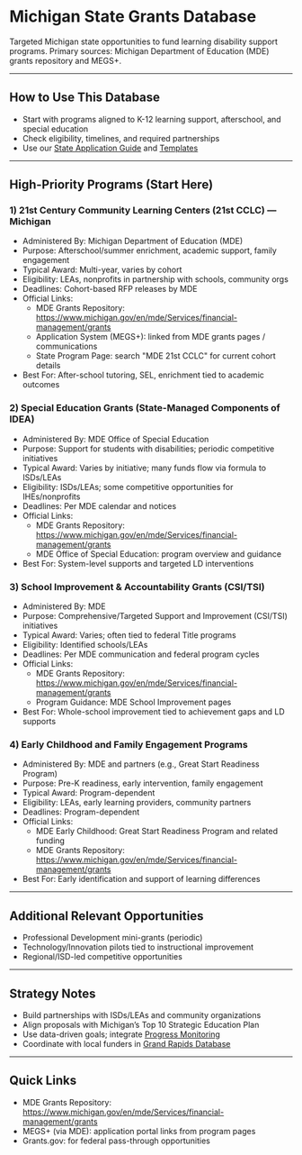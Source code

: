 # Michigan State Grants Database

Targeted Michigan state opportunities to fund learning disability support programs. Primary sources: Michigan Department of Education (MDE) grants repository and MEGS+.

---

## How to Use This Database
- Start with programs aligned to K-12 learning support, afterschool, and special education
- Check eligibility, timelines, and required partnerships
- Use our [State Application Guide](state_application_guide.md) and [Templates](state_proposal_templates.md)

---

## High-Priority Programs (Start Here)

### 1) 21st Century Community Learning Centers (21st CCLC) — Michigan
- Administered By: Michigan Department of Education (MDE)
- Purpose: Afterschool/summer enrichment, academic support, family engagement
- Typical Award: Multi-year, varies by cohort
- Eligibility: LEAs, nonprofits in partnership with schools, community orgs
- Deadlines: Cohort-based RFP releases by MDE
- Official Links:
  - MDE Grants Repository: https://www.michigan.gov/en/mde/Services/financial-management/grants
  - Application System (MEGS+): linked from MDE grants pages / communications
  - State Program Page: search "MDE 21st CCLC" for current cohort details
- Best For: After-school tutoring, SEL, enrichment tied to academic outcomes

### 2) Special Education Grants (State-Managed Components of IDEA)
- Administered By: MDE Office of Special Education
- Purpose: Support for students with disabilities; periodic competitive initiatives
- Typical Award: Varies by initiative; many funds flow via formula to ISDs/LEAs
- Eligibility: ISDs/LEAs; some competitive opportunities for IHEs/nonprofits
- Deadlines: Per MDE calendar and notices
- Official Links:
  - MDE Grants Repository: https://www.michigan.gov/en/mde/Services/financial-management/grants
  - MDE Office of Special Education: program overview and guidance
- Best For: System-level supports and targeted LD interventions

### 3) School Improvement & Accountability Grants (CSI/TSI)
- Administered By: MDE
- Purpose: Comprehensive/Targeted Support and Improvement (CSI/TSI) initiatives
- Typical Award: Varies; often tied to federal Title programs
- Eligibility: Identified schools/LEAs
- Deadlines: Per MDE communication and federal program cycles
- Official Links:
  - MDE Grants Repository: https://www.michigan.gov/en/mde/Services/financial-management/grants
  - Program Guidance: MDE School Improvement pages
- Best For: Whole-school improvement tied to achievement gaps and LD supports

### 4) Early Childhood and Family Engagement Programs
- Administered By: MDE and partners (e.g., Great Start Readiness Program)
- Purpose: Pre-K readiness, early intervention, family engagement
- Typical Award: Program-dependent
- Eligibility: LEAs, early learning providers, community partners
- Deadlines: Program-dependent
- Official Links:
  - MDE Early Childhood: Great Start Readiness Program and related funding
  - MDE Grants Repository: https://www.michigan.gov/en/mde/Services/financial-management/grants
- Best For: Early identification and support of learning differences

---

## Additional Relevant Opportunities
- Professional Development mini-grants (periodic)
- Technology/Innovation pilots tied to instructional improvement
- Regional/ISD-led competitive opportunities

---

## Strategy Notes
- Build partnerships with ISDs/LEAs and community organizations
- Align proposals with Michigan’s Top 10 Strategic Education Plan
- Use data-driven goals; integrate [Progress Monitoring](../../teacher_toolkit/progress_monitoring/index.md)
- Coordinate with local funders in [Grand Rapids Database](../grand_rapids_philanthropist_database.md)

---

## Quick Links
- MDE Grants Repository: https://www.michigan.gov/en/mde/Services/financial-management/grants
- MEGS+ (via MDE): application portal links from program pages
- Grants.gov: for federal pass-through opportunities
